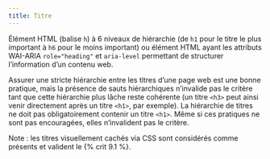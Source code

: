 ```yaml
---
title: Titre
---
```


Élément HTML (balise  `h`) à 6 niveaux de hiérarchie (de `h1` pour le titre le plus important à `h6` pour le moins important) ou élément HTML ayant les attributs WAI-ARIA `role="heading"` et `aria-level` permettant de structurer l’information d’un contenu web.

Assurer une stricte hiérarchie entre les titres d’une page web est une bonne pratique, mais la présence de sauts hiérarchiques n’invalide pas le critère tant que cette hiérarchie plus lâche reste cohérente (un titre `<h3>` peut ainsi venir directement après un titre `<h1>`, par exemple). La hiérarchie de titres ne doit pas obligatoirement contenir un titre `<h1>`. Même si ces pratiques ne sont pas encouragées, elles n’invalident pas le critère.

Note : les titres visuellement cachés via CSS sont considérés comme présents et valident le {% crit 9.1 %}.
